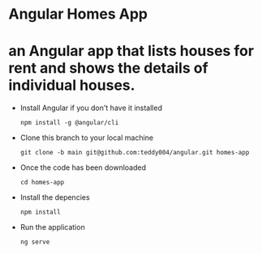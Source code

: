 # Angular Homes App
# an Angular app that lists houses for rent and shows the details of individual houses.
- Install Angular if you don't have it installed

  `npm install -g @angular/cli`

- Clone this branch to your local machine

  `git clone -b main git@github.com:teddy004/angular.git homes-app`

- Once the code has been downloaded

  `cd homes-app`

- Install the depencies

  `npm install` 

- Run the application 

  `ng serve`